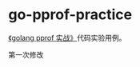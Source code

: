 # go-pprof-practice

[《golang pprof 实战》](https://blog.wolfogre.com/posts/go-ppof-practice/)代码实验用例。

第一次修改
